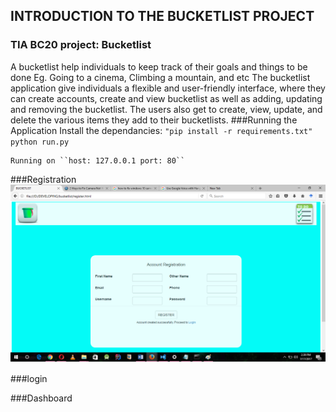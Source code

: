 

## INTRODUCTION TO THE BUCKETLIST PROJECT

### TIA BC20 project: Bucketlist 

A bucketlist help individuals to keep track of their goals and things to be done Eg. Going to a cinema, Climbing a mountain, and etc
The bucketlist application give individuals a flexible and user-friendly interface, where they can create accounts, create and view 
bucketlist as well as adding, updating and removing the bucketlist. The users also get to create, view, update, and delete the various 
items they add to their bucketlists.
###Running the Application
  Install the dependancies:
	 `` "pip install -r requirements.txt" ``
	``   python run.py``
	
	Running on ``host: 127.0.0.1 port: 80``

###Registration
![Alt text](/static/screenshots/Account_registration.png?raw=true "registration")

###login 

###Dashboard

###
